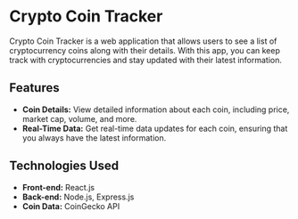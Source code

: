# Crypto Coin Tracker

Crypto Coin Tracker is a web application that allows users to see a list of cryptocurrency coins along with their details. With this app, you can keep track with cryptocurrencies and stay updated with their latest information.

## Features

- **Coin Details:** View detailed information about each coin, including price, market cap, volume, and more.
- **Real-Time Data:** Get real-time data updates for each coin, ensuring that you always have the latest information.

## Technologies Used

- **Front-end:** React.js
- **Back-end:** Node.js, Express.js
- **Coin Data:** CoinGecko API